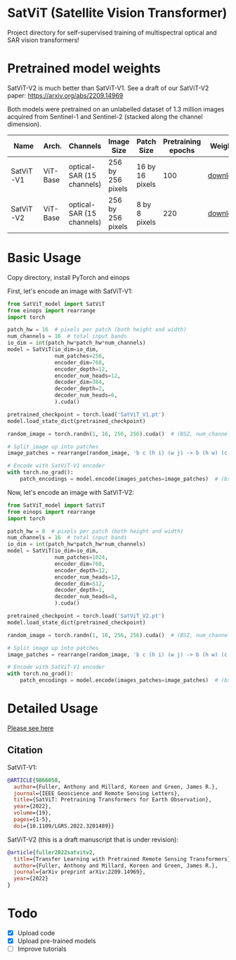 # SatViT (Satellite Vision Transformer)
Project directory for self-supervised training of multispectral optical and SAR vision transformers!

# Pretrained model weights

SatViT-V2 is much better than SatViT-V1. See a draft of our SatViT-V2 paper: https://arxiv.org/abs/2209.14969

Both models were pretrained on an unlabelled dataset of 1.3 million images acquired from Sentinel-1 and Sentinel-2 (stacked along the channel dimension).

| Name 	 | Arch. 	 | Channels 	 | Image Size 	 | Patch Size 	 | Pretraining<br>epochs 	 | Weights<br>	     |
|---------|---------|-------------------------|------------------------------|------------------------------|--------------------------|-----------------------------|
| SatViT-V1 	 | ViT-Base 	 | optical-SAR (15 channels)                        	 | 256 by 256 pixels 	  |16 by 16 pixels                        	 | 100                  	 | [download](https://github.com/antofuller/SatViT/releases/download/pretrained_weights/SatViT_V1.pt)
| SatViT-V2 	 | ViT-Base 	 | optical-SAR (15 channels)                   	 | 256 by 256 pixels 	 | 8 by 8 pixels                        	 | 220                   	 | [download](https://github.com/antofuller/SatViT/releases/download/pretrained_weights/SatViT_V2.pt)

# Basic Usage
Copy directory, install PyTorch and einops

First, let's encode an image with SatViT-V1:
```python
from SatViT_model import SatViT
from einops import rearrange
import torch

patch_hw = 16  # pixels per patch (both height and width)
num_channels = 16  # total input bands
io_dim = int(patch_hw*patch_hw*num_channels)
model = SatViT(io_dim=io_dim,
               num_patches=256,
               encoder_dim=768,
               encoder_depth=12,
               encoder_num_heads=12,
               decoder_dim=384,
               decoder_depth=2,
               decoder_num_heads=6,
               ).cuda()

pretrained_checkpoint = torch.load('SatViT_V1.pt')
model.load_state_dict(pretrained_checkpoint)

random_image = torch.randn(1, 16, 256, 256).cuda()  # (BSZ, num_channels, height, width)

# Split image up into patches
image_patches = rearrange(random_image, 'b c (h i) (w j) -> b (h w) (c i j)', h=16, w=16)

# Encode with SatViT-V1 encoder
with torch.no_grad():
    patch_encodings = model.encode(images_patches=image_patches)  # (bsz, num_patches, encoder_dim)
```

Now, let's encode an image with SatViT-V2:
```python
from SatViT_model import SatViT
from einops import rearrange
import torch

patch_hw = 8  # pixels per patch (both height and width)
num_channels = 16  # total input bands
io_dim = int(patch_hw*patch_hw*num_channels)
model = SatViT(io_dim=io_dim,
               num_patches=1024,
               encoder_dim=768,
               encoder_depth=12,
               encoder_num_heads=12,
               decoder_dim=512,
               decoder_depth=1,
               decoder_num_heads=8,
               ).cuda()

pretrained_checkpoint = torch.load('SatViT_V2.pt')
model.load_state_dict(pretrained_checkpoint)

random_image = torch.randn(1, 16, 256, 256).cuda()  # (BSZ, num_channels, height, width)

# Split image up into patches
image_patches = rearrange(random_image, 'b c (h i) (w j) -> b (h w) (c i j)', h=8, w=8)

# Encode with SatViT-V1 encoder
with torch.no_grad():
    patch_encodings = model.encode(images_patches=image_patches)  # (bsz, num_patches, encoder_dim)
```

# Detailed Usage
[Please see here](https://github.com/antofuller/SatViT/tree/main/tutorials)

## Citation
SatViT-V1:
```bib
@ARTICLE{9866058,
  author={Fuller, Anthony and Millard, Koreen and Green, James R.},
  journal={IEEE Geoscience and Remote Sensing Letters}, 
  title={SatViT: Pretraining Transformers for Earth Observation}, 
  year={2022},
  volume={19},
  pages={1-5},
  doi={10.1109/LGRS.2022.3201489}}
```
SatViT-V2 (this is a draft manuscript that is under revision):
```bib
@article{fuller2022satvitv2,
  title={Transfer Learning with Pretrained Remote Sensing Transformers},
  author={Fuller, Anthony and Millard, Koreen and Green, James R.},
  journal={arXiv preprint arXiv:2209.14969},
  year={2022}
}
```

# Todo
- [x] Upload code
- [x] Upload pre-trained models
- [ ] Improve tutorials
